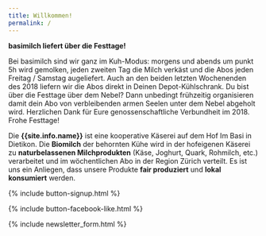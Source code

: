 ```yaml
---
title: Willkommen!
permalink: /
---
```


<div class="alert alert-success" role="alert" data-href="https://basimil.ch/genossenschaft/#abo-bestellen">
  <div style="font-weight:bold;">
   basimilch liefert über die Festtage!
  </div>

Bei basimilch sind wir ganz im Kuh-Modus: morgens und abends um punkt 5h wird gemolken, jeden zweiten Tag  die Milch verkäst und die Abos jeden Freitag / Samstag augeliefert. Auch an den beiden letzten Wochenenden des 2018 liefern wir die Abos direkt in Deinen Depot-Kühlschrank. 
Du bist über die Festtage über dem Nebel? Dann unbedingt frühzeitig organisieren damit dein Abo von verbleibenden armen Seelen unter dem Nebel abgeholt wird.
Herzlichen Dank für Eure genossenschaftliche Verbundheit im 2018. Frohe Festtage!
  
   
   
</div>


Die **{{site.info.name}}** ist eine kooperative Käserei auf dem
Hof Im Basi in Dietikon. Die **Biomilch** der behornten Kühe wird in der
hofeigenen Käserei zu **naturbelassenen Milchprodukten** (Käse, Joghurt, Quark,
Rohmilch, etc.) verarbeitet und im wöchentlichen Abo in der Region
Zürich verteilt. Es ist uns ein Anliegen, dass unsere Produkte **fair produziert**
und **lokal konsumiert** werden.

{% include button-signup.html %}

{% include button-facebook-like.html %}

{% include newsletter_form.html %}
